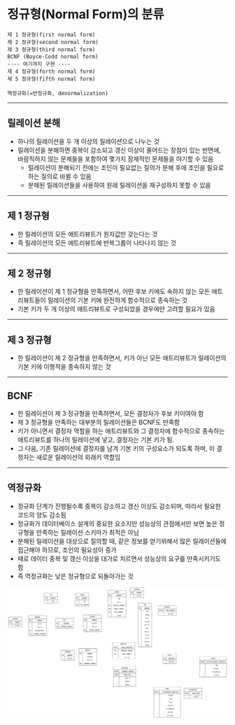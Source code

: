 # 정규형(Normal Form)의 분류

    제 1 정규형(first normal form)
    제 2 정규형(second normal form)
    제 3 정규형(third normal form)
    BCNF (Boyce-Codd normal form)
    ---- 여기까지 구현 ----
    제 4 정규형(forth normal form)
    제 5 정규형(fifth normal form)

    역정규화(=반정규화, denormalization)

***
## 릴레이션 분해

- 하나의 릴레이션을 두 개 이상의 릴레이션으로 나누는 것
- 릴레이션을 분해하면 중복이 감소되고 갱신 이상이 줄어드는 장점이 있는 반면에, 바람직하지 않는 문제들을 포함하여 몇가지 잠재적인 문제들을 야기할 수 있음
  - 릴레이션이 분해되기 전에는 조인이 필요없는 질의가 분해 후에 조인을 필요로 하는 질의로 바뀔 수 있음
  - 분해된 릴레이션들을 사용하여 원래 릴레이션을 재구성하지 못할 수 있음

***
## 제 1 정규형

- 한 릴레이션의 모든 애트리뷰트가 원자값만 갖는다는 것
- 즉 릴레이션의 모든 애트리뷰트에 반복그룹이 나타나지 않는 것

***
## 제 2 정규형

- 한 릴레이션이 제 1 정규형을 만족하면서, 어떤 후보 키에도 속하지 않는 모든 애트리뷰트들이 릴레이션의 기본 키에 완전하게 함수적으로 종속하는 것
- 기본 키가 두 개 이상의 애트리뷰트로 구성되었을 경우에만 고려할 필요가 있음

***
## 제 3 정규형

- 한 릴레이션이 제 2 정규형을 만족하면서, 키가 아닌 모든 애트리뷰트가 릴레이션의 기본 키에 이행적을 종속하지 않는 것

***
## BCNF

- 한 릴레이션이 제 3 정규형을 만족하면서, 모든 결정자가 후보 키이여야 함
- 제 3 정규형을 만족하는 대부분의 릴레이션들은 BCNF도 만족함
- 키가 아니면서 결정자 역할을 하는 애트리뷰트와 그 결정자에 함수적으로 종속하는 애트리뷰트를 하나의 릴레이션에 넣고, 결정자는 기본 키가 됨.
- 그 다음, 기존 릴레이션에 결정자를 남겨 기본 키의 구성요소가 되도록 하며, 이 결정자는 새로운 릴레이션의 외래키 역할임

***
## 역정규화

- 정규화 단계가 진행될수록 중복이 감소하고 갱신 이상도 감소되며, 따라서 필요한 코드의 양도 감소됨
- 정규화가 데이터베이스 설계의 중요한 요소지만 성능상의 관점에서만 보면 높은 정규형을 만족하는 릴레이션 스키마가 최적은 아님
- 분해된 릴레이션을 대상으로 질의할 때, 같은 정보를 얻기위해서 많은 릴레이션들에 접근해야 하므로, 조인의 필요성이 증가
- 때로 데이터 중복 및 갱신 이상을 대가로 치르면서 성능상의 요구를 만족시키기도 함
- 즉 역정규화는 낮은 정규형으로 되돌아가는 것

![step07](./img/0514_denormalization.png)